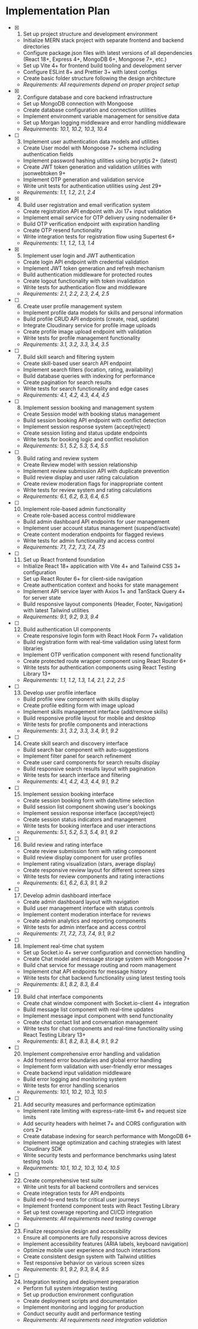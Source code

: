 # Implementation Plan

- [x] 1. Set up project structure and development environment





  - Initialize MERN stack project with separate frontend and backend directories
  - Configure package.json files with latest versions of all dependencies (React 18+, Express 4+, MongoDB 6+, Mongoose 7+, etc.)
  - Set up Vite 4+ for frontend build tooling and development server
  - Configure ESLint 8+ and Prettier 3+ with latest configs
  - Create basic folder structure following the design architecture
  - _Requirements: All requirements depend on proper project setup_

- [x] 2. Configure database and core backend infrastructure



  - Set up MongoDB connection with Mongoose
  - Create database configuration and connection utilities
  - Implement environment variable management for sensitive data
  - Set up Morgan logging middleware and error handling middleware
  - _Requirements: 10.1, 10.2, 10.3, 10.4_





- [ ] 3. Implement user authentication data models and utilities
  - Create User model with Mongoose 7+ schema including authentication fields
  - Implement password hashing utilities using bcryptjs 2+ (latest)
  - Create JWT token generation and validation utilities with jsonwebtoken 9+
  - Implement OTP generation and validation service
  - Write unit tests for authentication utilities using Jest 29+
  - _Requirements: 1.1, 1.2, 2.1, 2.4_

- [x] 4. Build user registration and email verification system



  - Create registration API endpoint with Joi 17+ input validation
  - Implement email service for OTP delivery using nodemailer 6+
  - Build OTP verification endpoint with expiration handling
  - Create OTP resend functionality
  - Write integration tests for registration flow using Supertest 6+
  - _Requirements: 1.1, 1.2, 1.3, 1.4_

- [x] 5. Implement user login and JWT authentication



  - Create login API endpoint with credential validation
  - Implement JWT token generation and refresh mechanism
  - Build authentication middleware for protected routes
  - Create logout functionality with token invalidation
  - Write tests for authentication flow and middleware
  - _Requirements: 2.1, 2.2, 2.3, 2.4, 2.5_

- [ ] 6. Create user profile management system
  - Implement profile data models for skills and personal information
  - Build profile CRUD API endpoints (create, read, update)
  - Integrate Cloudinary service for profile image uploads
  - Create profile image upload endpoint with validation
  - Write tests for profile management functionality
  - _Requirements: 3.1, 3.2, 3.3, 3.4, 3.5_

- [ ] 7. Build skill search and filtering system
  - Create skill-based user search API endpoint
  - Implement search filters (location, rating, availability)
  - Build database queries with indexing for performance
  - Create pagination for search results
  - Write tests for search functionality and edge cases
  - _Requirements: 4.1, 4.2, 4.3, 4.4, 4.5_

- [ ] 8. Implement session booking and management system
  - Create Session model with booking status management
  - Build session booking API endpoint with conflict detection
  - Implement session response system (accept/reject)
  - Create session listing and status update endpoints
  - Write tests for booking logic and conflict resolution
  - _Requirements: 5.1, 5.2, 5.3, 5.4, 5.5_

- [ ] 9. Build rating and review system
  - Create Review model with session relationship
  - Implement review submission API with duplicate prevention
  - Build review display and user rating calculation
  - Create review moderation flags for inappropriate content
  - Write tests for review system and rating calculations
  - _Requirements: 6.1, 6.2, 6.3, 6.4, 6.5_

- [ ] 10. Implement role-based admin functionality
  - Create role-based access control middleware
  - Build admin dashboard API endpoints for user management
  - Implement user account status management (suspend/activate)
  - Create content moderation endpoints for flagged reviews
  - Write tests for admin functionality and access control
  - _Requirements: 7.1, 7.2, 7.3, 7.4, 7.5_

- [ ] 11. Set up React frontend foundation
  - Initialize React 18+ application with Vite 4+ and Tailwind CSS 3+ configuration
  - Set up React Router 6+ for client-side navigation
  - Create authentication context and hooks for state management
  - Implement API service layer with Axios 1+ and TanStack Query 4+ for server state
  - Build responsive layout components (Header, Footer, Navigation) with latest Tailwind utilities
  - _Requirements: 9.1, 9.2, 9.3, 9.4_

- [ ] 12. Build authentication UI components
  - Create responsive login form with React Hook Form 7+ validation
  - Build registration form with real-time validation using latest form libraries
  - Implement OTP verification component with resend functionality
  - Create protected route wrapper component using React Router 6+
  - Write tests for authentication components using React Testing Library 13+
  - _Requirements: 1.1, 1.2, 1.3, 1.4, 2.1, 2.2, 2.5_

- [ ] 13. Develop user profile interface
  - Build profile view component with skills display
  - Create profile editing form with image upload
  - Implement skills management interface (add/remove skills)
  - Build responsive profile layout for mobile and desktop
  - Write tests for profile components and interactions
  - _Requirements: 3.1, 3.2, 3.3, 3.4, 9.1, 9.2_

- [ ] 14. Create skill search and discovery interface
  - Build search bar component with auto-suggestions
  - Implement filter panel for search refinement
  - Create user card components for search results display
  - Build responsive search results layout with pagination
  - Write tests for search interface and filtering
  - _Requirements: 4.1, 4.2, 4.3, 4.4, 9.1, 9.2_

- [ ] 15. Implement session booking interface
  - Create session booking form with date/time selection
  - Build session list component showing user's bookings
  - Implement session response interface (accept/reject)
  - Create session status indicators and management
  - Write tests for booking interface and user interactions
  - _Requirements: 5.1, 5.2, 5.3, 5.4, 9.1, 9.2_

- [ ] 16. Build review and rating interface
  - Create review submission form with rating component
  - Build review display component for user profiles
  - Implement rating visualization (stars, average display)
  - Create responsive review layout for different screen sizes
  - Write tests for review components and rating interactions
  - _Requirements: 6.1, 6.2, 6.3, 9.1, 9.2_

- [ ] 17. Develop admin dashboard interface
  - Create admin dashboard layout with navigation
  - Build user management interface with status controls
  - Implement content moderation interface for reviews
  - Create admin analytics and reporting components
  - Write tests for admin interface and access control
  - _Requirements: 7.1, 7.2, 7.3, 7.4, 9.1, 9.2_

- [ ] 18. Implement real-time chat system
  - Set up Socket.io 4+ server configuration and connection handling
  - Create Chat model and message storage system with Mongoose 7+
  - Build chat service for message routing and room management
  - Implement chat API endpoints for message history
  - Write tests for chat backend functionality using latest testing tools
  - _Requirements: 8.1, 8.2, 8.3, 8.4_

- [ ] 19. Build chat interface components
  - Create chat window component with Socket.io-client 4+ integration
  - Build message list component with real-time updates
  - Implement message input component with send functionality
  - Create chat contact list and conversation management
  - Write tests for chat components and real-time functionality using React Testing Library 13+
  - _Requirements: 8.1, 8.2, 8.3, 8.4, 9.1, 9.2_

- [ ] 20. Implement comprehensive error handling and validation
  - Add frontend error boundaries and global error handling
  - Implement form validation with user-friendly error messages
  - Create backend input validation middleware
  - Build error logging and monitoring system
  - Write tests for error handling scenarios
  - _Requirements: 10.1, 10.2, 10.3, 10.5_

- [ ] 21. Add security measures and performance optimization
  - Implement rate limiting with express-rate-limit 6+ and request size limits
  - Add security headers with helmet 7+ and CORS configuration with cors 2+
  - Create database indexing for search performance with MongoDB 6+
  - Implement image optimization and caching strategies with latest Cloudinary SDK
  - Write security tests and performance benchmarks using latest testing tools
  - _Requirements: 10.1, 10.2, 10.3, 10.4, 10.5_

- [ ] 22. Create comprehensive test suite
  - Write unit tests for all backend controllers and services
  - Create integration tests for API endpoints
  - Build end-to-end tests for critical user journeys
  - Implement frontend component tests with React Testing Library
  - Set up test coverage reporting and CI/CD integration
  - _Requirements: All requirements need testing coverage_

- [ ] 23. Finalize responsive design and accessibility
  - Ensure all components are fully responsive across devices
  - Implement accessibility features (ARIA labels, keyboard navigation)
  - Optimize mobile user experience and touch interactions
  - Create consistent design system with Tailwind utilities
  - Test responsive behavior on various screen sizes
  - _Requirements: 9.1, 9.2, 9.3, 9.4, 9.5_

- [ ] 24. Integration testing and deployment preparation
  - Perform full system integration testing
  - Set up production environment configuration
  - Create deployment scripts and documentation
  - Implement monitoring and logging for production
  - Conduct security audit and performance testing
  - _Requirements: All requirements need integration validation_